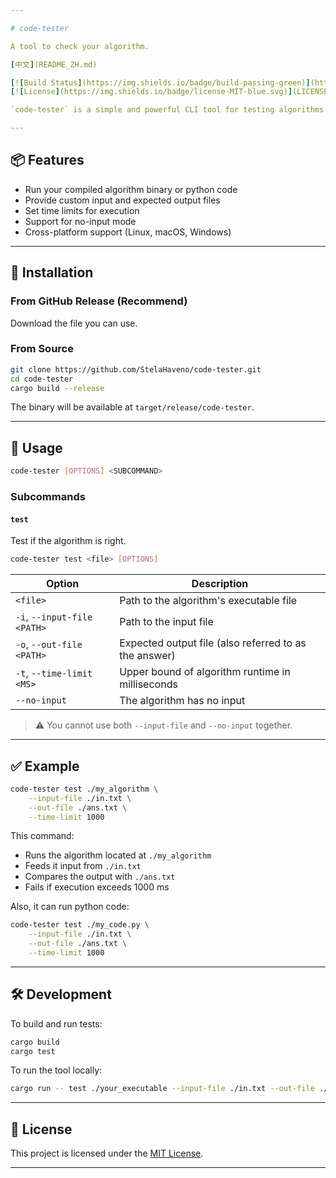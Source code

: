 ```yaml
---

# code-tester

A tool to check your algorithm.

[中文](README_ZH.md)

[![Build Status](https://img.shields.io/badge/build-passing-green)](https://github.com/weiwei-cool/code-tester)
[![License](https://img.shields.io/badge/license-MIT-blue.svg)](LICENSE)

`code-tester` is a simple and powerful CLI tool for testing algorithms. It allows you to run an executable file, optionally provide input and expected output files, and verify correctness within a time limit.

---
```


## 📦 Features

- Run your compiled algorithm binary or python code
- Provide custom input and expected output files
- Set time limits for execution
- Support for no-input mode
- Cross-platform support (Linux, macOS, Windows)

---

## 🚀 Installation

### From GitHub Release (Recommend)

Download the file you can use.

### From Source

```bash
git clone https://github.com/StelaHaveno/code-tester.git
cd code-tester
cargo build --release
```

The binary will be available at `target/release/code-tester`.

---

## 🧪 Usage

```bash
code-tester [OPTIONS] <SUBCOMMAND>
```

### Subcommands

#### `test`

Test if the algorithm is right.

```bash
code-tester test <file> [OPTIONS]
```

| Option | Description |
|--------|-------------|
| `<file>` | Path to the algorithm's executable file |
| `-i`, `--input-file <PATH>` | Path to the input file |
| `-o`, `--out-file <PATH>` | Expected output file (also referred to as the answer) |
| `-t`, `--time-limit <MS>` | Upper bound of algorithm runtime in milliseconds |
| `--no-input` | The algorithm has no input |

> ⚠️ You cannot use both `--input-file` and `--no-input` together.

---

## ✅ Example

```bash
code-tester test ./my_algorithm \
    --input-file ./in.txt \
    --out-file ./ans.txt \
    --time-limit 1000
```

This command:
- Runs the algorithm located at `./my_algorithm`
- Feeds it input from `./in.txt`
- Compares the output with `./ans.txt`
- Fails if execution exceeds 1000 ms

Also, it can run python code:
```bash
code-tester test ./my_code.py \
    --input-file ./in.txt \
    --out-file ./ans.txt \
    --time-limit 1000
```

---

## 🛠️ Development

To build and run tests:

```bash
cargo build
cargo test
```

To run the tool locally:

```bash
cargo run -- test ./your_executable --input-file ./in.txt --out-file ./ans.txt
```

---

## 📄 License

This project is licensed under the [MIT License](License).

---